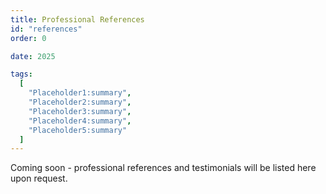 ```yaml
---
title: Professional References
id: "references"
order: 0

date: 2025

tags:
  [
    "Placeholder1:summary",
    "Placeholder2:summary",
    "Placeholder3:summary",
    "Placeholder4:summary",
    "Placeholder5:summary"
  ]
---
```


Coming soon - professional references and testimonials will be listed here upon request.
